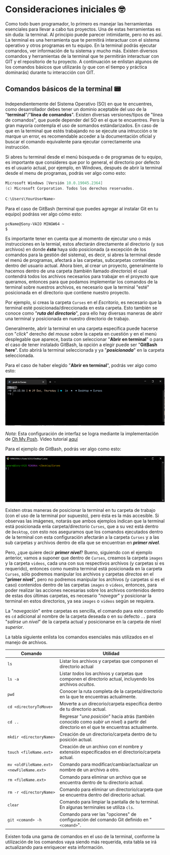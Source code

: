 # Consideraciones iniciales 🤓

Como todo buen programador, lo primero es manejar las herramientas esenciales para llevar a cabo tus proyectos. Una de estas herramientas es sin duda: la terminal. Al principio puede parecer intimidante, pero no es así. La terminal es una herramienta que te permitirá interactuar con el sistema operativo y otros programas en tu equipo. En la terminal podrás ejecutar comandos, ver información de tu sistema y mucho más. Existen diversos comandos y herramientas de la terminal que te permitirán interactuar con GIT y el repositorio de tu proyecto. A continuación se enlistan algunos de los comandos básicos que utilizarás (y que con el tiempo y práctica dominarás) durante tu interacción con GIT.<br>


## **Comandos básicos de la terminal 📟**

Independientemente del Sistema Operativo (SO) en que te encuentres, como desarrollador debes tener un dominio aceptable del uso de la "**terminal**"/"**línea de comandos**". Existen diversas versiones/tipos de "línea de comandos", que puede depender del SO en el que te encuentres. Pero la gran mayoría contempla el uso de somandos estándarizados. En caso de que en la terminal que estés trabajando no se ejecute una intrucción o te marque un error, es recomendable acceder a la documentación oficial y buscar el comando equivalente para ejecutar correctamente una instrucción.  

Si abres tu terminal desde el menú búsqueda o de programas de tu equipo, es importante que consideres que por lo general, el directorio por defecto es el usuario actual, por ejemplo, en Windows, después de abrir la terminal desde el menu de programas, podrás ver algo como esto:  
```powershell
Microsoft Windows [Versión 10.0.19045.2364]
(c) Microsoft Corporation. Todos los derechos reservados.

C:\Users\YourUserName>
```
Para el caso de GitBash (terminal que puedes agregar al instalar Git en tu equipo) podráss ver algo cómo esto:
```poweshell
pcName@Sony-VAIO MINGW64 ~
$
```
Es importante tener en cuenta que al momento de ejecutar uno o más instrucciones en la termial, estos afectarán directamente al directorio (y sus archivos) en donde ***ésta*** haya sido posicionada (a excepción de los comandos para la gestión del sistema), es decir, si abres la terminal desde el menú de programas, afectará a las carpetas, subcarpetas contenidas dentro del usuario actual. Ahora bien, al crear un proyecto, generalmente lo hacemos dentro de una carpeta (también llamado *directorio*) el cual contendrá todos los archivos necesarios para trabajar en el proyecto que queramos, entonces para que podamos implementar los comandos de la terminal sobre nuestros archivos, es necesario que la terminal "esté" posicionada en el directorio que contiene nuestro proyecto.  

Por ejemplo, si creas la carpeta `Curses` en el *Escritorio*, es necesario que la terminal esté posicionada/direccionada en esta carpeta. Esto también se conoce como "***ruta del directorio***", para ello hay diversas maneras de abrir una terminal y posicionada en nuestro directorio de trabajo.  

Generalmente, abrir la terminal en una carpeta específica puede hacerse con "*click*" derecho del *mouse* sobre la capeta en cuestión y en el menú desplegable que aparece, basta con seleccionar "**Abrir en terminal**" o para el caso de tener instalado GitBash, la opción a elegir puede ser "**GitBash here**". Esto abrirá la terminal seleccionada y ya "***posicionada***" en la carpeta seleccionada.  

Para el caso de haber elegido "**Abrir en terminal**", podrás ver algo como esto:

![Ejemplo terminal en Windows](../assets/images/terminal_01.PNG)

*Nota*: Esta configuración de interfaz se logra mediante la implementación de [Oh My Posh](https://ohmyposh.dev/). Video tutorial [aquí](https://www.youtube.com/watch?v=d9y0l7yY404)  

Para el ejemplo de GitBash, podrás ver algo como esto:

![Ejemplo GitBash en Windows](../assets/images/gitbash_01.png)  

Existen otras maneras de posicionar la terminal en tu carpeta de trabajo (con el uso de la terminal por supuesto), pero ésta es la más accesible. Si observas las imágenes, notarás que ambos ejemplos indican que la terminal está posicionada enla carpeta/directorio `Curses`, que a su vez está dentro de `Desktop`, con esto nos aseguramos que los comandos ejecutados dentro de la terminal con esta configuración afectarán a la carpeta `Curses` y a las sub carpetas y archivos dentro de ella que se encuentran en ***primer nivel***.  

Pero, ¿que quiere decir ***primer nivel***? Bueno, siguiendo con el ejemplo anterior, vamos a suponer que dentro de `Curses`, creamos la carpeta `images` y la carpeta `videos`, cada una con sus respectivos archivos (y carpetas si es requerido), entonces como nuestra terminal está posicionada en la carpeta `Curses`, sólo podremos manipular los archivos y carpetas *directos* en el "**primer nivel**", pero no podremos manipular los archivos (y carpetas si es el caso) contenidos dentro de las carpetas `images` o `videos`, entonces, para poder realizar las acciones necesarias sobre los archivos contenidos dentro de estas dos últimas carpetas, es necesario "*navegar*" y posicionar la terminal en estos directorios, ya sea `images` o `videos` según se requiera.  

La "*navegación*" entre carpetas es sencilla, el comando para este cometido es `cd` adicional al nombre de la carpeta deseada o en su defecto `..` para "*salirse un nivel*" de la carpeta actual y posicionarse en la carpeta de nivel *superior*.

La tabla siguiente enlista los comandos esenciales más utilizados en el manejo de archivos.

Comando | Utilidad
--- | ---
`ls` | Listar los archivos y carpetas que componen el directorio actual
`ls -a` | Listar *todos* los archivos y carpetas que componen el directorio actual, incluyendo  los archivos *ocultos*.
`pwd` | Conocer la ruta completa de la carpeta/directorio en la que te encuentras actualmente.
`cd <directoryToMove>` | Moverte a un direcorio/carpeta específica dentro de tu directorio actual.
`cd ..` | Regresar "*una posición*" hacia atrás (también conocido como *subir un nivel*) a partir del directorio en el que te encuentras actualmente.
`mkdir <directoryName>` | Creación de un directorio/carpeta dentro de tu posición actual.
`touch <fileName.ext>` | Creación de un archivo con el nombre y extensión especificados en el directorio/carpeta actual.
`mv <oldFileName.ext> <newFileName.ext>` | Comando para modificar/cambiar/actualizar un nombre de un archivo a otro.
`rm <fileName.ext>` | Comando para eliminar un archivo que se encuentra dentro de tu directorio actual.
`rm -r <directoryName>` | Comando para eliminar un directorio/carpeta que se encuentra dentro del directorio actual.
`clear` | Comando para limpiar la pantalla de tu terminal. En algunas terminales se utiliza `cls`.
`git <comand> -h` | Comando para ver las "opciones" de configuración del comando Git definido en "`<comand>`".

Existen toda una gama de comandos en el uso de la terminal, conforme la utilización de los comandos vaya siendo más requerida, esta tabla se irá actualizando para enriquecer esta información.